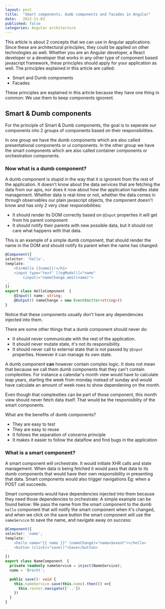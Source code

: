 ```yaml
---
layout: post
title:  "Smart components, dumb components and facades in Angular"
date:   2022-11-03
published: false
categories: Angular architecture
---
```

This article is about 2 concepts that we can use in Angular applications.
Since these are architectural principles, they could be applied on other technologies as well.
Whether you are an Angular developer, a React developer or a developer that works in any other type of component based javascript framework, these
principles should apply for your application as well. The principles explained in this article are called:
- Smart and Dumb components
- Facades

These principles are explained in this article because they have one thing in common: We use them to keep components ignorent.

## Smart & Dumb components

For the principle of Smart & Dumb components, the goal is to seperate our components into 2 groups of components based on their responsibilities.

In one group we have the dumb components which are also called presentational components or ui components.
In the other group we have the smart components which are also called container components or orchestration components.

### Now what is a dumb component?

A dumb component is stupid in the way that it is ignorent from the rest of the application. It doesn't know about the data services that are fetching the data from our apis, nor does it now about how the application handles state management. Whether data is real-time or not, whether the data comes in through observables our plain javascript objects, the component doesn't know and has only 2 very clear responsibilities:

- It should render its DOM correctly based on `@Input` properties it will get from his parent component
- It should notify their parents with new possible data, but it should not care what happens with that data.

This is an example of a simple dumb component, that should render the name in the DOM and should notify its parent when the name has changed:

```typescript
@Component({
selector: 'hello',
template: `
    <h1>Hello {{name}}!</h1>
    <input type="text" [(ngModel)]="name" 
        (input)="nameChange.emit(name)">
`,
})
export class HelloComponent  {
    @Input() name: string;
    @Output() nameChange = new EventEmitter<string>()
}

```

Notice that these components usually don't have any dependencies injected into them.

There are some other things that a dumb component should never do:
- It should never communicate with the rest of the application.
- It should never mutate state, it's not its responsibility.
- It should never call to external state that is not passed by `@Input` properties. However it can manage its own state.

A dumb component **can** however contain complex logic. It does not mean that because we call them dumb components that they can't contain complexities. For instance a calendar's month view would have to calculate leap years, starting the week from monday instead of sunday and would have calculate an amount of week rows to show dependening on the month.

Even though that complexities can be part of those component, this month view should never fetch data itself. That would be the responisiblity of the smart components.

What are the benefits of dumb components?
- They are easy to test
- They are easy to reuse
- It follows the separation of concerns principle
- It makes it easier to follow the dataflow and find bugs in the application

### What is a smart component?

A smart component will orchestrate. It would initiate XHR calls and state management. When data is being fetched it would pass that data to its dumb components that would have their own responsibility in presenting that data.
Smart components would also trigger navigations Eg: when a POST call succeeds.

Smart components would have dependencies injected into them because they need those dependencies to orchestrate:
A simple example can be found below: We pass the name from the smart component to the dumb `hello` component that will notify the smart component when it's changed, and when we click on the save button the smart component will use the `nameService` to save the name, and navigate away on success:

```typescript
@Component({
selector: 'name',
template: `
    <hello name="{{ name }}" (nameChange)="name=$event"></hello>
    <button (click)="save()">Save</button>
`
})
export class NameComponent  {
  private readonly nameService = inject(NameService);
  name = 'Brecht';

  public save(): void {
    this.nameService.save(this.name).then(() =>{
      this.router.navigate(['..'])
    })
  }
}

```
